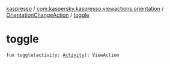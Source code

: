 [kaspresso](../../index.md) / [com.kaspersky.kaspresso.viewactions.orientation](../index.md) / [OrientationChangeAction](index.md) / [toggle](./toggle.md)

# toggle

`fun toggle(activity: `[`Activity`](https://developer.android.com/reference/android/app/Activity.html)`): ViewAction`